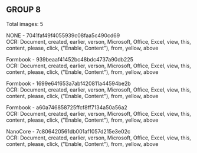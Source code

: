 ## GROUP 8
Total images: 5  

NONE - 7041faf49f4055939c08faa5c490cd69  
OCR: Document, created, earlier, verson, Microsoft, Office, Excel, view, this, content, please, click, ("Enable, Content"), from, yellow, above  

Formbook - 939beaaf41452bc48bdc4737a90db225  
OCR: Document, created, earlier, verson, Microsoft, Office, Excel, view, this, content, please, click, ("Enable, Content"), from, yellow, above  

Formbook - 1699e64f653a7abf420811a44594be2b  
OCR: Document, created, earlier, verson, Microsoft, Office, Excel, view, this, content, please, click, ("Enable, Content"), from, yellow, above  

Formbook - a60a746858725ffcf8ff7134a50a56a2  
OCR: Document, created, earlier, verson, Microsoft, Office, Excel, view, this, content, please, click, ("Enable, Content"), from, yellow, above  

NanoCore - 7c806420561db001af1057d215e3e02c  
OCR: Document, created, earlier, verson, Microsoft, Office, Excel, view, this, content, please, click, ("Enable, Content"), from, yellow, above  

